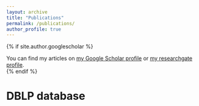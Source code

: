 ```yaml
---
layout: archive
title: "Publications"
permalink: /publications/
author_profile: true
---
```


{% if site.author.googlescholar %}
  <div class="wordwrap">You can find my articles on <a href="{{site.author.googlescholar}}">my Google Scholar profile</a> or <a href="{{site.author.researchgate}}">my researchgate profile</a>.</div>
{% endif %}


# DBLP database

<script src="https://bibbase.org/show?bib=https://dblp.org/pid/136/6770.bib&noBootstrap=1&jsonp=1"></script>

<!-- {% include base_path %}

{% for post in site.publications reversed %}
  {% include archive-single.html %}
{% endfor %} -->
